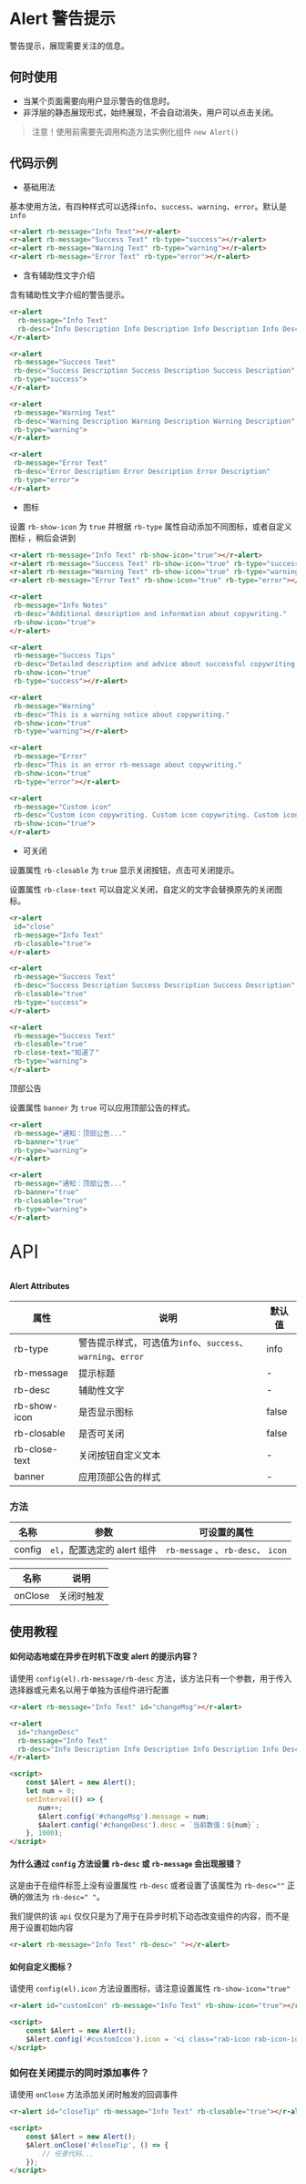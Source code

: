 # Alert 警告提示

警告提示，展现需要关注的信息。

## 何时使用

- 当某个页面需要向用户显示警告的信息时。
- 非浮层的静态展现形式，始终展现，不会自动消失，用户可以点击关闭。

> 注意！使用前需要先调用构造方法实例化组件  `new Alert()`

## 代码示例

- 基础用法

基本使用方法，有四种样式可以选择`info`、`success`、`warning`、`error`。默认是 `info`

```html
<r-alert rb-message="Info Text"></r-alert>
<r-alert rb-message="Success Text" rb-type="success"></r-alert>
<r-alert rb-message="Warning Text" rb-type="warning"></r-alert>
<r-alert rb-message="Error Text" rb-type="error"></r-alert>
```

- 含有辅助性文字介绍

含有辅助性文字介绍的警告提示。

```html
<r-alert 
  rb-message="Info Text" 
  rb-desc="Info Description Info Description Info Description Info Description">
</r-alert>

<r-alert 
 rb-message="Success Text" 
 rb-desc="Success Description Success Description Success Description" 
 rb-type="success">
</r-alert>

<r-alert 
 rb-message="Warning Text" 
 rb-desc="Warning Description Warning Description Warning Description" 
 rb-type="warning">
</r-alert>

<r-alert 
 rb-message="Error Text" 
 rb-desc="Error Description Error Description Error Description" 
 rb-type="error">
</r-alert>
```

- 图标

设置 `rb-show-icon`  为 `true` 并根据 `rb-type` 属性自动添加不同图标，或者自定义图标 ，稍后会讲到

```html
<r-alert rb-message="Info Text" rb-show-icon="true"></r-alert>
<r-alert rb-message="Success Text" rb-show-icon="true" rb-type="success"></r-alert>
<r-alert rb-message="Warning Text" rb-show-icon="true" rb-type="warning"></r-alert>
<r-alert rb-message="Error Text" rb-show-icon="true" rb-type="error"></r-alert>

<r-alert 
 rb-message="Info Notes" 
 rb-desc="Additional description and information about copywriting." 
 rb-show-icon="true">
</r-alert>

<r-alert
 rb-message="Success Tips" 
 rb-desc="Detailed description and advice about successful copywriting." 
 rb-show-icon="true" 
 rb-type="success"></r-alert>

<r-alert
 rb-message="Warning" 
 rb-desc="This is a warning notice about copywriting." 
 rb-show-icon="true" 
 rb-type="warning"></r-alert>

<r-alert
 rb-message="Error" 
 rb-desc="This is an error rb-message about copywriting." 
 rb-show-icon="true" 
 rb-type="error"></r-alert>

<r-alert
 rb-message="Custom icon" 
 rb-desc="Custom icon copywriting. Custom icon copywriting. Custom icon copywriting."
 rb-show-icon="true">
</r-alert>
```

- 可关闭

设置属性 `rb-closable`  为  `true` 显示关闭按钮，点击可关闭提示。

设置属性  `rb-close-text` 可以自定义关闭，自定义的文字会替换原先的关闭图标。

```html
<r-alert
 id="close" 
 rb-message="Info Text" 
 rb-closable="true">
</r-alert>

<r-alert
 rb-message="Success Text" 
 rb-desc="Success Description Success Description Success Description" 
 rb-closable="true" 
 rb-type="success">
</r-alert>

<r-alert
 rb-message="Success Text" 
 rb-closable="true" 
 rb-close-text="知道了" 
 rb-type="warning">
</r-alert>
```

顶部公告

设置属性 `banner`  为  `true` 可以应用顶部公告的样式。

```html
<r-alert
 rb-message="通知：顶部公告..." 
 rb-banner="true" 
 rb-type="warning">
</r-alert>

<r-alert
 rb-message="通知：顶部公告..." 
 rb-banner="true" 
 rb-closable="true" 
 rb-type="warning">
</r-alert>
```

<p style="font-size: 32px">API</p>

#### Alert Attributes

| 属性       | 说明                                                        | 默认值 |
| ---------- | ----------------------------------------------------------- | ------ |
| rb-type       | 警告提示样式，可选值为`info`、`success`、`warning`、`error` | info   |
| rb-message    | 提示标题                                                    | -      |
| rb-desc       | 辅助性文字                                                  | -      |
| rb-show-icon  | 是否显示图标                                                | false  |
| rb-closable   | 是否可关闭                                                  | false  |
| rb-close-text | 关闭按钮自定义文本                                          | -      |
| banner     | 应用顶部公告的样式                                          | -      |

### 方法

| 名称   | 参数                 |  可设置的属性                |
| ------ | -------------------- | --------------------------- |
| config | `el`，配置选定的 alert 组件  | `rb-message` 、`rb-desc`、 `icon` |

| 名称    | 说明       |
| ------- | ---------- |
| onClose | 关闭时触发 |

## 使用教程

#### 如何动态地或在异步在时机下改变 alert 的提示内容？

请使用 `config(el).rb-message/rb-desc` 方法，该方法只有一个参数，用于传入选择器或元素名以用于单独为该组件进行配置

```html
<r-alert rb-message="Info Text" id="changeMsg"></r-alert>

<r-alert 
  id="changeDesc"
  rb-message="Info Text" 
  rb-desc="Info Description Info Description Info Description Info Description">
</r-alert>

<script>
	const $Alert = new Alert();
    let num = 0;
    setInterval(() => {
       num++;
       $Alert.config('#changeMsg').message = num;
       $Aalert.config('#changeDesc').desc = `当前数值：${num}`;
    }, 1000);
</script>
```

#### 为什么通过 `config`  方法设置  `rb-desc`  或 `rb-message` 会出现报错？

这是由于在组件标签上没有设置属性 `rb-desc` 或者设置了该属性为 `rb-desc=""` 正确的做法为 `rb-desc=" "`。

我们提供的该 `api` 仅仅只是为了用于在异步时机下动态改变组件的内容，而不是用于设置初始内容

```html
<r-alert rb-message="Info Text" rb-desc=" "></r-alert>
```

####  如何自定义图标？

请使用 `config(el).icon` 方法设置图标，请注意设置属性 `rb-show-icon="true"`

```html
<r-alert id="customIcon" rb-message="Info Text" rb-show-icon="true"></r-alert>

<script>
	const $Alert = new Alert();
    $Alert.config('#customIcon').icon = '<i class="rab-icon rab-icon-ios-star-outline"></i>';
</script>
```

### 如何在关闭提示的同时添加事件？

请使用 `onClose` 方法添加关闭时触发的回调事件

```html
<r-alert id="closeTip" rb-message="Info Text" rb-closable="true"></r-alert>

<script>
	const $Alert = new Alert();
    $Alert.onClose('#closeTip', () => {
        // 任意代码...
	});
</script>
```

